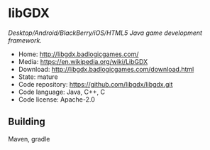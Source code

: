 # libGDX

_Desktop/Android/BlackBerry/iOS/HTML5 Java game development framework._

- Home: http://libgdx.badlogicgames.com/
- Media: https://en.wikipedia.org/wiki/LibGDX
- Download: http://libgdx.badlogicgames.com/download.html
- State: mature
- Code repository: https://github.com/libgdx/libgdx.git
- Code language: Java, C++, C
- Code license: Apache-2.0

## Building

Maven, gradle

